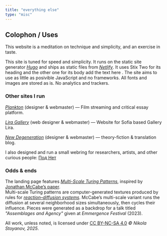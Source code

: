 ```yaml
---
title: "everything else"
type: "misc"
---
```


## Colophon / Uses

This website is a meditation on technique and simplicity, and an exercise in taste.

This site is tuned for speed and simplicity. It runs on the static site generator _[Hugo](https://gohugo.io/)_ and ships as static files from _[Netlify](https://www.netlify.com/)_. It uses Stix Two for its heading and the other one for its body add the text here . The site aims to use as little as posivible JavaScript and no frameworks. All fonts and images are stored as is. No analytics and trackers.

### Other sites I run

_[Plankton](https://plankton.bg/)_ (designer & webmaster) — Film streaming and critical essay platform.

_[Lira Gallery](https://gurko45.org/)_ (web designer & webmaster) — Website for Sofia based Gallery Lira.

_[New Degeneration](https://blog.newdegeneration.xyz/)_ (designer & webmaster) — theory-fiction & translation blog.

I also designed and run a small webring for researchers, artists, and other curious people: [Под Нет](https://low-loop.xyz/)

### Odds & ends

The landing page features _[Multi-Scale Turing Patterns](https://en.wikipedia.org/wiki/Turing_pattern)_, inspired by [Jonathan McCabe’s paper](http://www.jonathanmccabe.com/Cyclic_Symmetric_Multi-Scale_Turing_Patterns.pdf).  
Multi-scale Turing patterns are computer-generated textures produced by rules for _[reaction–diffusion systems](https://en.wikipedia.org/wiki/Reaction%E2%80%93diffusion_system)_. McCabe’s multi-scale variant runs the diffusion at several neighborhood sizes simultaneously, then cycles their influence. Pieces were generated as a backdrop for a talk titled _"Assemblages and Agency"_ given at _Emmergence Festival_ (2023).

All work, unless noted, is licensed under [CC BY-NC-SA 4.0](https://creativecommons.org/licenses/by-nc-sa/4.0/?ref=chooser-v1) _© Nikola Stoyanov, 2025_.